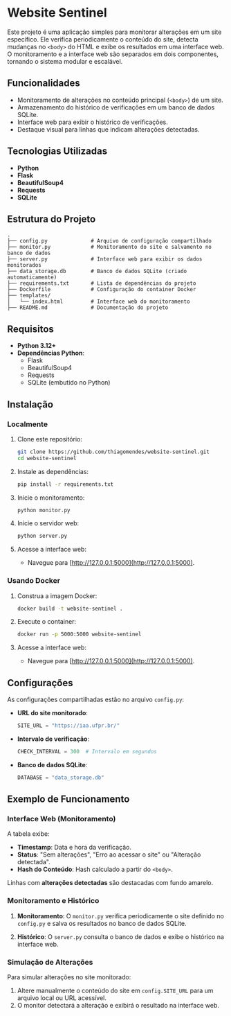 
# Website Sentinel

Este projeto é uma aplicação simples para monitorar alterações em um site específico. Ele verifica periodicamente o conteúdo do site, detecta mudanças no `<body>` do HTML e exibe os resultados em uma interface web. O monitoramento e a interface web são separados em dois componentes, tornando o sistema modular e escalável.

## Funcionalidades

- Monitoramento de alterações no conteúdo principal (`<body>`) de um site.
- Armazenamento do histórico de verificações em um banco de dados SQLite.
- Interface web para exibir o histórico de verificações.
- Destaque visual para linhas que indicam alterações detectadas.

## Tecnologias Utilizadas

- **Python**
- **Flask**
- **BeautifulSoup4**
- **Requests**
- **SQLite**

## Estrutura do Projeto

```plaintext
.
├── config.py              # Arquivo de configuração compartilhado
├── monitor.py             # Monitoramento do site e salvamento no banco de dados
├── server.py              # Interface web para exibir os dados monitorados
├── data_storage.db        # Banco de dados SQLite (criado automaticamente)
├── requirements.txt       # Lista de dependências do projeto
├── Dockerfile             # Configuração do container Docker
├── templates/
│   └── index.html         # Interface web do monitoramento
├── README.md              # Documentação do projeto
```

## Requisitos

- **Python 3.12+**
- **Dependências Python**:
  - Flask
  - BeautifulSoup4
  - Requests
  - SQLite (embutido no Python)

## Instalação

### Localmente

1. Clone este repositório:
   ```bash
   git clone https://github.com/thiagomendes/website-sentinel.git
   cd website-sentinel
   ```

2. Instale as dependências:
   ```bash
   pip install -r requirements.txt
   ```

3. Inicie o monitoramento:
   ```bash
   python monitor.py
   ```

4. Inicie o servidor web:
   ```bash
   python server.py
   ```

5. Acesse a interface web:
   - Navegue para [http://127.0.0.1:5000](http://127.0.0.1:5000).

### Usando Docker

1. Construa a imagem Docker:
   ```bash
   docker build -t website-sentinel .
   ```

2. Execute o container:
   ```bash
   docker run -p 5000:5000 website-sentinel
   ```

3. Acesse a interface web:
   - Navegue para [http://127.0.0.1:5000](http://127.0.0.1:5000).

## Configurações

As configurações compartilhadas estão no arquivo `config.py`:

- **URL do site monitorado**:
  ```python
  SITE_URL = "https://iaa.ufpr.br/"
  ```

- **Intervalo de verificação**:
  ```python
  CHECK_INTERVAL = 300  # Intervalo em segundos
  ```

- **Banco de dados SQLite**:
  ```python
  DATABASE = "data_storage.db"
  ```

## Exemplo de Funcionamento

### Interface Web (Monitoramento)

A tabela exibe:
- **Timestamp**: Data e hora da verificação.
- **Status**: "Sem alterações", "Erro ao acessar o site" ou "Alteração detectada".
- **Hash do Conteúdo**: Hash calculado a partir do `<body>`.

Linhas com **alterações detectadas** são destacadas com fundo amarelo.

### Monitoramento e Histórico

1. **Monitoramento**:
   O `monitor.py` verifica periodicamente o site definido no `config.py` e salva os resultados no banco de dados SQLite.

2. **Histórico**:
   O `server.py` consulta o banco de dados e exibe o histórico na interface web.

### Simulação de Alterações

Para simular alterações no site monitorado:
1. Altere manualmente o conteúdo do site em `config.SITE_URL` para um arquivo local ou URL acessível.
2. O monitor detectará a alteração e exibirá o resultado na interface web.
